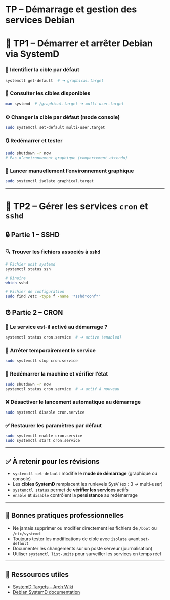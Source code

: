 # TP – Démarrage et gestion des services Debian 

# 🧱 TP1 – Démarrer et arrêter Debian via SystemD

### 🔎 Identifier la cible par défaut

```bash
systemctl get-default  # ➜ graphical.target
```

### 📖 Consulter les cibles disponibles

```bash
man systemd  # /graphical.target ➜ multi-user.target
```

### ⚙️ Changer la cible par défaut (mode console)

```bash
sudo systemctl set-default multi-user.target
```

### 🔃 Redémarrer et tester

```bash
sudo shutdown -r now
# Pas d’environnement graphique (comportement attendu)
```

### 🚀 Lancer manuellement l’environnement graphique

```bash
sudo systemctl isolate graphical.target
```

---

# 🧱 TP2 – Gérer les services `cron` et `sshd`

## 🔒 Partie 1 – SSHD

### 🔍 Trouver les fichiers associés à `sshd`

```bash
# Fichier unit systemd
systemctl status ssh

# Binaire
which sshd

# Fichier de configuration
sudo find /etc -type f -name '*sshd*conf*'
```

## ⏰ Partie 2 – CRON

### 🔎 Le service est-il activé au démarrage ?

```bash
systemctl status cron.service  # ➜ active (enabled)
```

### 🛑 Arrêter temporairement le service

```bash
sudo systemctl stop cron.service
```

### 🔄 Redémarrer la machine et vérifier l’état

```bash
sudo shutdown -r now
systemctl status cron.service  # ➜ actif à nouveau
```

### ❌ Désactiver le lancement automatique au démarrage

```bash
sudo systemctl disable cron.service
```

### ✅ Restaurer les paramètres par défaut

```bash
sudo systemctl enable cron.service
sudo systemctl start cron.service
```

---

## ✅ À retenir pour les révisions

- `systemctl set-default` modifie le **mode de démarrage** (graphique ou console)
- Les **cibles SystemD** remplacent les runlevels SysV (ex : 3 → multi-user)
- `systemctl status` permet de **vérifier les services** actifs
- `enable` et `disable` contrôlent la **persistance** au redémarrage

---

## 📌 Bonnes pratiques professionnelles

- Ne jamais supprimer ou modifier directement les fichiers de `/boot` ou `/etc/systemd`
- Toujours tester les modifications de cible avec `isolate` avant `set-default`
- Documenter les changements sur un poste serveur (journalisation)
- Utiliser `systemctl list-units` pour surveiller les services en temps réel

---

## 🔗 Ressources utiles

- [SystemD Targets – Arch Wiki](https://wiki.archlinux.org/title/systemd#Targets)
- [Debian SystemD documentation](https://wiki.debian.org/systemd)
